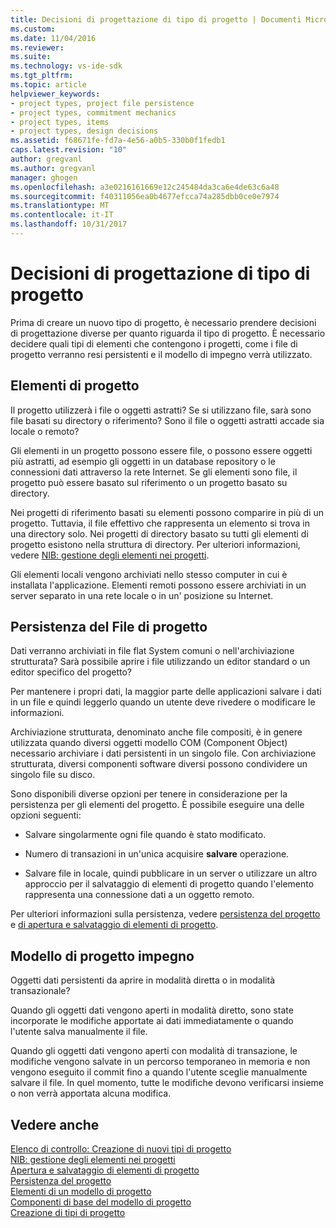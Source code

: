 ```yaml
---
title: Decisioni di progettazione di tipo di progetto | Documenti Microsoft
ms.custom: 
ms.date: 11/04/2016
ms.reviewer: 
ms.suite: 
ms.technology: vs-ide-sdk
ms.tgt_pltfrm: 
ms.topic: article
helpviewer_keywords:
- project types, project file persistence
- project types, commitment mechanics
- project types, items
- project types, design decisions
ms.assetid: f68671fe-fd7a-4e56-a0b5-330b0f1fedb1
caps.latest.revision: "10"
author: gregvanl
ms.author: gregvanl
manager: ghogen
ms.openlocfilehash: a3e0216161669e12c245484da3ca6e4de63c6a48
ms.sourcegitcommit: f40311056ea0b4677efcca74a285dbb0ce0e7974
ms.translationtype: MT
ms.contentlocale: it-IT
ms.lasthandoff: 10/31/2017
---
```

# <a name="project-type-design-decisions"></a>Decisioni di progettazione di tipo di progetto
Prima di creare un nuovo tipo di progetto, è necessario prendere decisioni di progettazione diverse per quanto riguarda il tipo di progetto. È necessario decidere quali tipi di elementi che contengono i progetti, come i file di progetto verranno resi persistenti e il modello di impegno verrà utilizzato.  
  
## <a name="project-items"></a>Elementi di progetto  
 Il progetto utilizzerà i file o oggetti astratti? Se si utilizzano file, sarà sono file basati su directory o riferimento? Sono il file o oggetti astratti accade sia locale o remoto?  
  
 Gli elementi in un progetto possono essere file, o possono essere oggetti più astratti, ad esempio gli oggetti in un database repository o le connessioni dati attraverso la rete Internet. Se gli elementi sono file, il progetto può essere basato sul riferimento o un progetto basato su directory.  
  
 Nei progetti di riferimento basati su elementi possono comparire in più di un progetto. Tuttavia, il file effettivo che rappresenta un elemento si trova in una directory solo. Nei progetti di directory basato su tutti gli elementi di progetto esistono nella struttura di directory. Per ulteriori informazioni, vedere [NIB: gestione degli elementi nei progetti](http://msdn.microsoft.com/en-us/762e606b-7f44-4b66-97a1-e30a703654a0).  
  
 Gli elementi locali vengono archiviati nello stesso computer in cui è installata l'applicazione. Elementi remoti possono essere archiviati in un server separato in una rete locale o in un' posizione su Internet.  
  
## <a name="project-file-persistence"></a>Persistenza del File di progetto  
 Dati verranno archiviati in file flat System comuni o nell'archiviazione strutturata? Sarà possibile aprire i file utilizzando un editor standard o un editor specifico del progetto?  
  
 Per mantenere i propri dati, la maggior parte delle applicazioni salvare i dati in un file e quindi leggerlo quando un utente deve rivedere o modificare le informazioni.  
  
 Archiviazione strutturata, denominato anche file compositi, è in genere utilizzata quando diversi oggetti modello COM (Component Object) necessario archiviare i dati persistenti in un singolo file. Con archiviazione strutturata, diversi componenti software diversi possono condividere un singolo file su disco.  
  
 Sono disponibili diverse opzioni per tenere in considerazione per la persistenza per gli elementi del progetto. È possibile eseguire una delle opzioni seguenti:  
  
-   Salvare singolarmente ogni file quando è stato modificato.  
  
-   Numero di transazioni in un'unica acquisire **salvare** operazione.  
  
-   Salvare file in locale, quindi pubblicare in un server o utilizzare un altro approccio per il salvataggio di elementi di progetto quando l'elemento rappresenta una connessione dati a un oggetto remoto.  
  
 Per ulteriori informazioni sulla persistenza, vedere [persistenza del progetto](../../extensibility/internals/project-persistence.md) e [di apertura e salvataggio di elementi di progetto](../../extensibility/internals/opening-and-saving-project-items.md).  
  
## <a name="project-commitment-model"></a>Modello di progetto impegno  
 Oggetti dati persistenti da aprire in modalità diretta o in modalità transazionale?  
  
 Quando gli oggetti dati vengono aperti in modalità diretto, sono state incorporate le modifiche apportate ai dati immediatamente o quando l'utente salva manualmente il file.  
  
 Quando gli oggetti dati vengono aperti con modalità di transazione, le modifiche vengono salvate in un percorso temporaneo in memoria e non vengono eseguito il commit fino a quando l'utente sceglie manualmente salvare il file. In quel momento, tutte le modifiche devono verificarsi insieme o non verrà apportata alcuna modifica.  
  
## <a name="see-also"></a>Vedere anche  
 [Elenco di controllo: Creazione di nuovi tipi di progetto](../../extensibility/internals/checklist-creating-new-project-types.md)   
 [NIB: gestione degli elementi nei progetti](http://msdn.microsoft.com/en-us/762e606b-7f44-4b66-97a1-e30a703654a0)   
 [Apertura e salvataggio di elementi di progetto](../../extensibility/internals/opening-and-saving-project-items.md)   
 [Persistenza del progetto](../../extensibility/internals/project-persistence.md)   
 [Elementi di un modello di progetto](../../extensibility/internals/elements-of-a-project-model.md)   
 [Componenti di base del modello di progetto](../../extensibility/internals/project-model-core-components.md)   
 [Creazione di tipi di progetto](../../extensibility/internals/creating-project-types.md)